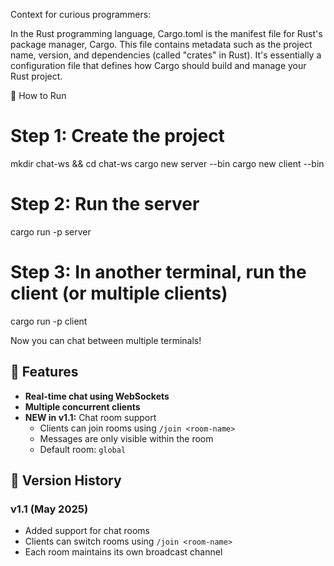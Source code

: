Context for curious programmers:

In the Rust programming language, Cargo.toml is the manifest file for Rust's package manager, Cargo. This file contains metadata such as the project name, version, and dependencies (called "crates" in Rust). It's essentially a configuration file that defines how Cargo should build and manage your Rust project. 

🚀 How to Run

# Step 1: Create the project
mkdir chat-ws && cd chat-ws
cargo new server --bin
cargo new client --bin

# Step 2: Run the server
cargo run -p server

# Step 3: In another terminal, run the client (or multiple clients)
cargo run -p client

Now you can chat between multiple terminals!


## 🚀 Features

- **Real-time chat using WebSockets**
- **Multiple concurrent clients**
- **NEW in v1.1:** Chat room support
  - Clients can join rooms using `/join <room-name>`
  - Messages are only visible within the room
  - Default room: `global`

## 📌 Version History

### v1.1 (May 2025)
- Added support for chat rooms
- Clients can switch rooms using `/join <room-name>`
- Each room maintains its own broadcast channel

